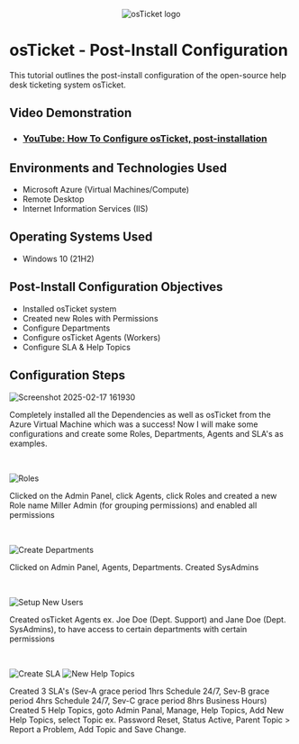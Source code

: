 <p align="center">
<img src="https://i.imgur.com/Clzj7Xs.png" alt="osTicket logo"/>
</p>

<h1>osTicket - Post-Install Configuration</h1>
This tutorial outlines the post-install configuration of the open-source help desk ticketing system osTicket.<br />


<h2>Video Demonstration</h2>

- ### [YouTube: How To Configure osTicket, post-installation](https://www.youtube.com)

<h2>Environments and Technologies Used</h2>

- Microsoft Azure (Virtual Machines/Compute)
- Remote Desktop
- Internet Information Services (IIS)

<h2>Operating Systems Used </h2>

- Windows 10</b> (21H2)

<h2>Post-Install Configuration Objectives</h2>

- Installed osTicket system
- Created new Roles with Permissions
- Configure Departments
- Configure osTicket Agents (Workers)
- Configure SLA & Help Topics

<h2>Configuration Steps</h2>

![Screenshot 2025-02-17 161930](https://github.com/user-attachments/assets/a848e6d2-9d0d-4d9f-93b1-a06d7e450bfa)

Completely installed all the Dependencies as well as osTicket from the Azure Virtual Machine which was a success! Now I will make some configurations and create some Roles, Departments, Agents and SLA's as examples.  

</p>
<br />

![Roles](https://github.com/user-attachments/assets/affdd18d-bf2c-492b-b2ba-ceab08881664)

Clicked on the Admin Panel, click Agents, click Roles and created a new Role name Miller Admin (for grouping permissions)
and enabled all permissions
</p>
<br />

![Create Departments](https://github.com/user-attachments/assets/857bffc9-ba47-4083-a238-bc82124c9137)

Clicked on Admin Panel, Agents, Departments. Created SysAdmins
</p>
<br />

![Setup New Users](https://github.com/user-attachments/assets/d817fa65-1787-4b88-b6da-572be9fa5205)

Created osTicket Agents ex. Joe Doe (Dept. Support) and Jane Doe (Dept. SysAdmins), to have access to certain departments with certain permissions
</p>
<br />

![Create SLA](https://github.com/user-attachments/assets/39f2e621-6ea0-4b6d-bd56-c083b7f3f473)
![New Help Topics](https://github.com/user-attachments/assets/17ee67da-958e-4c37-a1ce-1d509e226b87)

Created 3 SLA's (Sev-A grace period 1hrs Schedule 24/7, Sev-B grace period 4hrs Schedule 24/7, Sev-C grace period 8hrs Business Hours) 
Created 5 Help Topics, goto Admin Panal, Manage, Help Topics, Add New Help Topics, select Topic ex. Password Reset, Status Active, Parent Topic > Report a Problem, Add Topic and Save Change.

</p>
<br />
